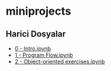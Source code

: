 # miniprojects


<!--HariciDosyalar-->

## Harici Dosyalar

- [0 - Intro.ipynb](./0%20-%20Intro.ipynb)
- [1 - Program Flow.ipynb](./1%20-%20Program%20Flow.ipynb)
- [2 - Object-oriented exercises.ipynb](./2%20-%20Object-oriented%20exercises.ipynb)


<!--HariciDosyalar-->

